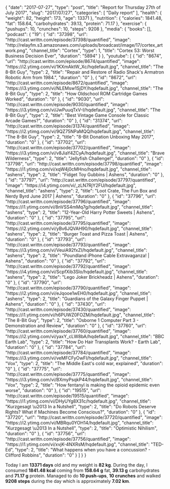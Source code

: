 {
    "date": "2017-07-27",
    "type": "post",
    "title": "Report for Thursday 27th of July 2017",
    "slug": "2017\/07\/27",
    "categories": [
        "Daily report"
    ],
    "health": {
        "weight": 82,
        "height": 173,
        "age": 13371
    },
    "nutrition": {
        "calories": 1841.48,
        "fat": 158.64,
        "carbohydrates": 39.13,
        "protein": 71.17
    },
    "exercise": {
        "pushups": 10,
        "crunches": 10,
        "steps": 9208
    },
    "media": {
        "books": [],
        "podcast": {
            "19": {
                "id": "37398",
                "url": "http:\/\/cast.writtn.com\/episode\/37398\/quantified",
                "image": "http:\/\/relayfm.s3.amazonaws.com\/uploads\/broadcast\/image\/17\/cortex_artwork.png",
                "channel_title": "Cortex",
                "type": 1,
                "title": "Cortex 53: Worst Business Decision Ever",
                "duration": "5894"
            }
        },
        "youtube": [
            {
                "id": "8674",
                "url": "http:\/\/cast.writtn.com\/episode\/8674\/quantified",
                "image": "https:\/\/i2.ytimg.com\/vi\/1KXmAktW_Xc\/hqdefault.jpg",
                "channel_title": "The 8-Bit Guy",
                "type": 2,
                "title": "Repair and Restore of Radio Shack's Armatron Robotic Arm from 1984.",
                "duration": "0"
            },
            {
                "id": "8672",
                "url": "http:\/\/cast.writtn.com\/episode\/8672\/quantified",
                "image": "https:\/\/i3.ytimg.com\/vi\/NLEMsw1SjDY\/hqdefault.jpg",
                "channel_title": "The 8-Bit Guy",
                "type": 2,
                "title": "How Oldschool ROM Cartridge Games Worked",
                "duration": "0"
            },
            {
                "id": "9030",
                "url": "http:\/\/cast.writtn.com\/episode\/9030\/quantified",
                "image": "https:\/\/i3.ytimg.com\/vi\/JwPuuqTxV-I\/hqdefault.jpg",
                "channel_title": "The 8-Bit Guy",
                "type": 2,
                "title": "Best Vintage Game Console for Classic Arcade Games?",
                "duration": "0"
            },
            {
                "id": "31374",
                "url": "http:\/\/cast.writtn.com\/episode\/31374\/quantified",
                "image": "https:\/\/i2.ytimg.com\/vi\/9QZ75NPaMQQ\/hqdefault.jpg",
                "channel_title": "The 8-Bit Guy",
                "type": 2,
                "title": "8-Bit Donation Unboxing May 2017",
                "duration": "0"
            },
            {
                "id": "37702",
                "url": "http:\/\/cast.writtn.com\/episode\/37702\/quantified",
                "image": "https:\/\/i3.ytimg.com\/vi\/v8JiaY4ZCyA\/hqdefault.jpg",
                "channel_title": "Brave Wilderness",
                "type": 2,
                "title": "Jellyfish Challenge!",
                "duration": "0"
            },
            {
                "id": "37798",
                "url": "http:\/\/cast.writtn.com\/episode\/37798\/quantified",
                "image": "https:\/\/i1.ytimg.com\/vi\/xqW4j0cMHno\/hqdefault.jpg",
                "channel_title": "ashens",
                "type": 2,
                "title": "Fidget Toy Gubbins | Ashens",
                "duration": "0"
            },
            {
                "id": "37797",
                "url": "http:\/\/cast.writtn.com\/episode\/37797\/quantified",
                "image": "https:\/\/i4.ytimg.com\/vi\/_zLN7RjY2FU\/hqdefault.jpg",
                "channel_title": "ashens",
                "type": 2,
                "title": "Loot Crate, The Fun Box and Nerdy Byrd June 2017 | Ashens",
                "duration": "0"
            },
            {
                "id": "37796",
                "url": "http:\/\/cast.writtn.com\/episode\/37796\/quantified",
                "image": "https:\/\/i1.ytimg.com\/vi\/8nVSS4mMq7g\/hqdefault.jpg",
                "channel_title": "ashens",
                "type": 2,
                "title": "12-Year-Old Harry Potter Sweets | Ashens",
                "duration": "0"
            },
            {
                "id": "37795",
                "url": "http:\/\/cast.writtn.com\/episode\/37795\/quantified",
                "image": "https:\/\/i2.ytimg.com\/vi\/yBv6JQVAH90\/hqdefault.jpg",
                "channel_title": "ashens",
                "type": 2,
                "title": "Burger Toast and Pizza Toast | Ashens",
                "duration": "0"
            },
            {
                "id": "37793",
                "url": "http:\/\/cast.writtn.com\/episode\/37793\/quantified",
                "image": "https:\/\/i3.ytimg.com\/vi\/VeuiA92fxZI\/hqdefault.jpg",
                "channel_title": "ashens",
                "type": 2,
                "title": "Poundland iPhone Cable Extravaganza! | Ashens",
                "duration": "0"
            },
            {
                "id": "37792",
                "url": "http:\/\/cast.writtn.com\/episode\/37792\/quantified",
                "image": "https:\/\/i4.ytimg.com\/vi\/ScpfXib3Slo\/hqdefault.jpg",
                "channel_title": "ashens",
                "type": 2,
                "title": "Lego Joker Brickheadz | Ashens",
                "duration": "0"
            },
            {
                "id": "37790",
                "url": "http:\/\/cast.writtn.com\/episode\/37790\/quantified",
                "image": "https:\/\/i2.ytimg.com\/vi\/eJqooe1wEH0\/hqdefault.jpg",
                "channel_title": "ashens",
                "type": 2,
                "title": "Guardians of the Galaxy Finger Puppet | Ashens",
                "duration": "0"
            },
            {
                "id": "37430",
                "url": "http:\/\/cast.writtn.com\/episode\/37430\/quantified",
                "image": "https:\/\/i1.ytimg.com\/vi\/h6PUWZ0FOZM\/hqdefault.jpg",
                "channel_title": "The 8-Bit Guy",
                "type": 2,
                "title": "Osborne 1 Computer Part 3 - Demonstration and Review",
                "duration": "0"
            },
            {
                "id": "37760",
                "url": "http:\/\/cast.writtn.com\/episode\/37760\/quantified",
                "image": "https:\/\/i2.ytimg.com\/vi\/yaxY_cLW8bA\/hqdefault.jpg",
                "channel_title": "BBC Earth Lab",
                "type": 2,
                "title": "How Do Hair Transplants Work? - Earth Lab",
                "duration": "0"
            },
            {
                "id": "37784",
                "url": "http:\/\/cast.writtn.com\/episode\/37784\/quantified",
                "image": "https:\/\/i3.ytimg.com\/vi\/veMFCFyOwFI\/hqdefault.jpg",
                "channel_title": "Vox",
                "type": 2,
                "title": "The Middle East's cold war, explained",
                "duration": "0"
            },
            {
                "id": "37775",
                "url": "http:\/\/cast.writtn.com\/episode\/37775\/quantified",
                "image": "https:\/\/i3.ytimg.com\/vi\/BXmyPsqkP44\/hqdefault.jpg",
                "channel_title": "Vox",
                "type": 2,
                "title": "How fentanyl is making the opioid epidemic even worse",
                "duration": "0"
            },
            {
                "id": "19515",
                "url": "http:\/\/cast.writtn.com\/episode\/19515\/quantified",
                "image": "https:\/\/i1.ytimg.com\/vi\/DHyUYg8X31c\/hqdefault.jpg",
                "channel_title": "Kurzgesagt \u2013 In a Nutshell",
                "type": 2,
                "title": "Do Robots Deserve Rights? What if Machines Become Conscious?",
                "duration": "0"
            },
            {
                "id": "37720",
                "url": "http:\/\/cast.writtn.com\/episode\/37720\/quantified",
                "image": "https:\/\/i2.ytimg.com\/vi\/MBRqu0YOH14\/hqdefault.jpg",
                "channel_title": "Kurzgesagt \u2013 In a Nutshell",
                "type": 2,
                "title": "Optimistic Nihilism",
                "duration": "0"
            },
            {
                "id": "37756",
                "url": "http:\/\/cast.writtn.com\/episode\/37756\/quantified",
                "image": "https:\/\/i1.ytimg.com\/vi\/xvjK-4NXRsM\/hqdefault.jpg",
                "channel_title": "TED-Ed",
                "type": 2,
                "title": "What happens when you have a concussion? - Clifford Robbins",
                "duration": "0"
            }
        ]
    }
}

Today I am <strong>13371 days</strong> old and my weight is <strong>82 kg</strong>. During the day, I consumed <strong>1841.48 kcal</strong> coming from <strong>158.64 g</strong> fat, <strong>39.13 g</strong> carbohydrates and <strong>71.17 g</strong> protein. Managed to do <strong>10 push-ups</strong>, <strong>10 crunches</strong> and walked <strong>9208 steps</strong> during the day which is approximately <strong>7.02 km</strong>.